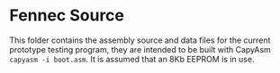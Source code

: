 # Fennec Source

This folder contains the assembly source and data files for the current prototype testing program, they are intended to be built with CapyAsm `capyasm -i boot.asm`. It is assumed that an 8Kb EEPROM is in use.